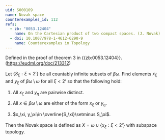 ```yaml
---
uid: S000109
name: Novak space
counterexamples_id: 112
refs:
  - zb: "0053.12404"
    name: On the Cartesian product of two compact spaces. (J. Novak)
  - doi: 10.1007/978-1-4612-6290-9
    name: Counterexamples in Topology
---
```


Defined in the proof of theorem 3 in {{zb:0053.12404}}. (<https://eudml.org/doc/213312>)

Let $\{S_\xi : \xi < 2^\mathfrak{c}\}$ be all countably infinite subsets of $\beta\omega$. Find elements $x_\xi$ and $y_\xi$ of $\beta\omega\setminus \omega$ for all $\xi < 2^\mathfrak{c}$ so that the following hold: 

1. All $x_\xi$ and $y_\eta$ are pairwise distinct.

2. All $x\in \beta\omega\setminus \omega$ are either of the form $x_\xi$ or $y_\eta$.

4. $x_\xi, y_\xi\in \overline{S_\xi}\setminus S_\xi$.

Then the Novak space is defined as $X = \omega\cup \{x_\xi : \xi < 2^\mathfrak{c}\}$ with subspace topology.
